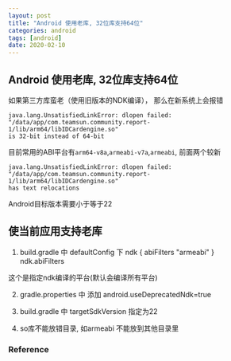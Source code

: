 ```yaml
---
layout: post
title: "Android 使用老库, 32位库支持64位"
categories: android
tags: [android]
date: 2020-02-10
---
```


## Android 使用老库, 32位库支持64位

如果第三方库蛮老（使用旧版本的NDK编译）， 那么在新系统上会报错

    java.lang.UnsatisfiedLinkError: dlopen failed: 
    "/data/app/com.teamsun.community.report-1/lib/arm64/libIDCardengine.so"
    is 32-bit instead of 64-bit

目前常用的ABI平台有`arm64-v8a`,`armeabi-v7a`,`armeabi`, 前面两个较新

    java.lang.UnsatisfiedLinkError: dlopen failed: 
    "/data/app/com.teamsun.community.report-1/lib/arm64/libIDCardengine.so"
    has text relocations

Android目标版本需要小于等于22

## 使当前应用支持老库

1. build.gradle 中 defaultConfig 下 
    ndk {
            abiFilters "armeabi"
    }
    ndk.abiFilters

这个是指定ndk编译的平台(默认会编译所有平台)

2. gradle.properties 中 添加
    android.useDeprecatedNdk=true

3. build.gradle 中 targetSdkVersion 指定为22

4. so库不能放错目录, 如armeabi 不能放到其他目录里

### Reference

